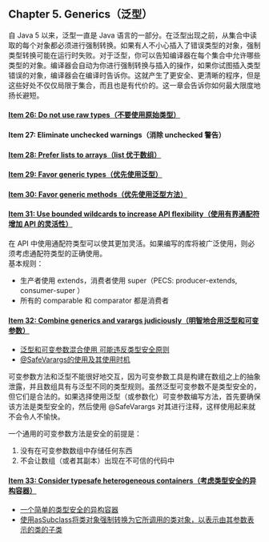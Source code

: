 ## Chapter 5. Generics（泛型）  
自 Java 5 以来，泛型一直是 Java 语言的一部分。在泛型出现之前，从集合中读取的每个对象都必须进行强制转换。如果有人不小心插入了错误类型的对象，强制类型转换可能在运行时失败。对于泛型，你可以告知编译器在每个集合中允许哪些类型的对象。编译器会自动为你进行强制转换与插入的操作，如果你试图插入类型错误的对象，编译器会在编译时告诉你。这就产生了更安全、更清晰的程序，但是这些好处不仅仅局限于集合，而且也是有代价的。这一章会告诉你如何最大限度地扬长避短。

#### [Item 26: Do not use raw types（不要使用原始类型）](UseRawType.java)   

#### Item 27: Eliminate unchecked warnings（消除 unchecked 警告）   

#### [Item 28: Prefer lists to arrays（list 优于数组）](Covariant.java)   

#### [Item 29: Favor generic types（优先使用泛型）](BoundedWildcards4API.java)   

#### [Item 30: Favor generic methods（优先使用泛型方法）](BoundedWildcards4API.java)   

#### [Item 31: Use bounded wildcards to increase API flexibility（使用有界通配符增加 API 的灵活性）](BoundedWildcards4API.java)   

在 API 中使用通配符类型可以使其更加灵活。如果编写的库将被广泛使用，则必须考虑通配符类型的正确使用。  
基本规则：
- 生产者使用 extends，消费者使用 super（PECS: producer-extends, consumer-super ）
- 所有的 comparable 和 comparator 都是消费者

#### [Item 32: Combine generics and varargs judiciously（明智地合用泛型和可变参数）](mixing)    

- [泛型和可变参数混合使用 可能违反类型安全原则](mixing/MixingGenericsVarargs.java)
- [@SafeVarargs的使用及其使用时机](mixing/SafeVarargsUse.java)

可变参数方法和泛型不能很好地交互，因为可变参数工具是构建在数组之上的抽象泄露，并且数组具有与泛型不同的类型规则。虽然泛型可变参数不是类型安全的，但它们是合法的。如果选择使用泛型（或参数化）可变参数编写方法，首先要确保该方法是类型安全的，然后使用 @SafeVarargs 对其进行注释，这样使用起来就不会令人不愉快。

一个通用的可变参数方法是安全的前提是：
1. 没有在可变参数数组中存储任何东西
2. 不会让数组（或者其副本）出现在不可信的代码中

#### [Item 33: Consider typesafe heterogeneous containers（考虑类型安全的异构容器）](heterogeneous)     

- [一个简单的类型安全的异构容器](heterogeneous/Favorites.java)
- [使用asSubclass将类对象强制转换为它所调用的类对象，以表示由其参数表示的类的子类](heterogeneous/AnnotationMain.java)
